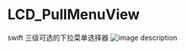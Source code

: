 # LCD_PullMenuView
swift 三级可选的下拉菜单选择器
![image description](/Users/liucaide/Desktop/MyWorking/LCD_PullMenuView/123.gif)